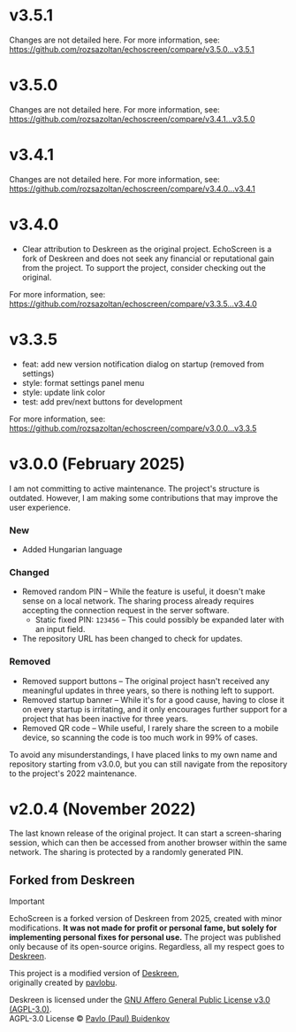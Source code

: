 # v3.5.1

Changes are not detailed here. For more information, see: https://github.com/rozsazoltan/echoscreen/compare/v3.5.0...v3.5.1


# v3.5.0

Changes are not detailed here. For more information, see: https://github.com/rozsazoltan/echoscreen/compare/v3.4.1...v3.5.0


# v3.4.1

Changes are not detailed here. For more information, see: https://github.com/rozsazoltan/echoscreen/compare/v3.4.0...v3.4.1


# v3.4.0

* Clear attribution to Deskreen as the original project. EchoScreen is a fork of Deskreen and does not seek any financial or reputational gain from the project. To support the project, consider checking out the original.

For more information, see: https://github.com/rozsazoltan/echoscreen/compare/v3.3.5...v3.4.0


# v3.3.5

* feat: add new version notification dialog on startup (removed from settings)
* style: format settings panel menu
* style: update link color
* test: add prev/next buttons for development

For more information, see: https://github.com/rozsazoltan/echoscreen/compare/v3.0.0...v3.3.5


# v3.0.0 (February 2025)

I am not committing to active maintenance. The project's structure is outdated. However, I am making some contributions that may improve the user experience.

### New
* Added Hungarian language

### Changed
* Removed random PIN – While the feature is useful, it doesn't make sense on a local network. The sharing process already requires accepting the connection request in the server software.
    * Static fixed PIN: `123456` – This could possibly be expanded later with an input field.
* The repository URL has been changed to check for updates.

### Removed
* Removed support buttons – The original project hasn't received any meaningful updates in three years, so there is nothing left to support.
* Removed startup banner – While it's for a good cause, having to close it on every startup is irritating, and it only encourages further support for a project that has been inactive for three years.
* Removed QR code – While useful, I rarely share the screen to a mobile device, so scanning the code is too much work in 99% of cases.

To avoid any misunderstandings, I have placed links to my own name and repository starting from v3.0.0, but you can still navigate from the repository to the project's 2022 maintenance.


# v2.0.4 (November 2022)

The last known release of the original project. It can start a screen-sharing session, which can then be accessed from another browser within the same network. The sharing is protected by a randomly generated PIN.

## Forked from Deskreen

> [!IMPORTANT]
> EchoScreen is a forked version of Deskreen from 2025, created with minor modifications. **It was not made for profit or personal fame, but solely for implementing personal fixes for personal use.** The project was published only because of its open-source origins. Regardless, all my respect goes to [Deskreen](#forked-from-deskreen).

This project is a modified version of [Deskreen](https://github.com/pavlobu/deskreen),  
originally created by [pavlobu](https://github.com/pavlobu).

Deskreen is licensed under the [GNU Affero General Public License v3.0 (AGPL-3.0)](https://github.com/pavlobu/deskreen/blob/master/LICENSE).  
AGPL-3.0 License © [Pavlo (Paul) Buidenkov](https://github.com/pavlobu/deskreen)




